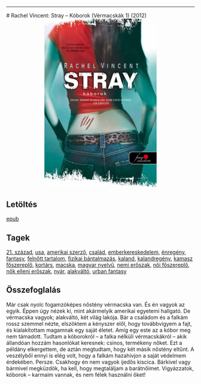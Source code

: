 <hr/>
# <a name="id_428">Rachel Vincent: Stray – Kóborok (Vérmacskák 1) (2012)</a>
<center><img src="https://github.com/BercziSandor/calibre_lib/raw/main/main/Rachel%20Vincent/Stray%20-%20Koborok%20%28428%29/cover.jpg" alt="cover" width="300"/></center>

## Letöltés
[epub](https://github.com/BercziSandor/calibre_lib/raw/main/main/Rachel%20Vincent/Stray%20-%20Koborok%20%28428%29/Stray%20-%20Koborok%20-%20Rachel%20Vincent.epub)

## Tagek
[21. század](https://github.com/berczisandor/calibre_lib/blob/main/main/_tags/21.%20sz%c3%a1zad.md), [usa](https://github.com/berczisandor/calibre_lib/blob/main/main/_tags/usa.md), [amerikai szerző](https://github.com/berczisandor/calibre_lib/blob/main/main/_tags/amerikai%20szerz%c5%91.md), [család](https://github.com/berczisandor/calibre_lib/blob/main/main/_tags/csal%c3%a1d.md), [emberkereskedelem](https://github.com/berczisandor/calibre_lib/blob/main/main/_tags/emberkereskedelem.md), [énregény](https://github.com/berczisandor/calibre_lib/blob/main/main/_tags/%c3%a9nreg%c3%a9ny.md), [fantasy](https://github.com/berczisandor/calibre_lib/blob/main/main/_tags/fantasy.md), [felnőtt tartalom](https://github.com/berczisandor/calibre_lib/blob/main/main/_tags/feln%c5%91tt%20tartalom.md), [fizikai bántalmazás](https://github.com/berczisandor/calibre_lib/blob/main/main/_tags/fizikai%20b%c3%a1ntalmaz%c3%a1s.md), [kaland](https://github.com/berczisandor/calibre_lib/blob/main/main/_tags/kaland.md), [kalandregény](https://github.com/berczisandor/calibre_lib/blob/main/main/_tags/kalandreg%c3%a9ny.md), [kamasz főszereplő](https://github.com/berczisandor/calibre_lib/blob/main/main/_tags/kamasz%20f%c5%91szerepl%c5%91.md), [kortárs](https://github.com/berczisandor/calibre_lib/blob/main/main/_tags/kort%c3%a1rs.md), [macska](https://github.com/berczisandor/calibre_lib/blob/main/main/_tags/macska.md), [magyar nyelvű](https://github.com/berczisandor/calibre_lib/blob/main/main/_tags/magyar%20nyelv%c5%b1.md), [nemi erőszak](https://github.com/berczisandor/calibre_lib/blob/main/main/_tags/nemi%20er%c5%91szak.md), [női főszereplő](https://github.com/berczisandor/calibre_lib/blob/main/main/_tags/n%c5%91i%20f%c5%91szerepl%c5%91.md), [nők elleni erőszak](https://github.com/berczisandor/calibre_lib/blob/main/main/_tags/n%c5%91k%20elleni%20er%c5%91szak.md), [nyár](https://github.com/berczisandor/calibre_lib/blob/main/main/_tags/ny%c3%a1r.md), [alakváltó](https://github.com/berczisandor/calibre_lib/blob/main/main/_tags/alakv%c3%a1lt%c3%b3.md), [urban fantasy](https://github.com/berczisandor/calibre_lib/blob/main/main/_tags/urban%20fantasy.md)

## Összefoglalás
<div>
<p>Már csak nyolc fogamzóképes nőstény vérmacska van. És én vagyok az egyik. Éppen úgy nézek ki, mint akármelyik amerikai egyetemi hallgató. De vérmacska vagyok; alakváltó, két világ lakója. Bár a családom és a falkám rossz szemmel nézte, elszöktem a kényszer elől, hogy továbbvigyem a fajt, és kialakítottam magamnak egy saját életet. Amíg egy este az a kóbor meg nem támadott. Tudtam a kóborokról – a falka nélküli vérmacskákról – akik állandóan hozzám hasonlókat keresnek: csinos, termékeny nőket. Ezt a példány elkergettem, de aztán megtudtam, hogy két másik nőstény eltűnt. A veszélyből ennyi is elég volt, hogy a falkám hazahívjon a saját védelmem érdekében. Persze. Csakhogy én nem vagyok ijedős kiscica. Bárkivel vagy bármivel megküzdök, ha kell, hogy megtaláljam a barátnőimet. Vigyázzatok, kóborok – karmaim vannak, és nem félek használni őket!</p></div>


